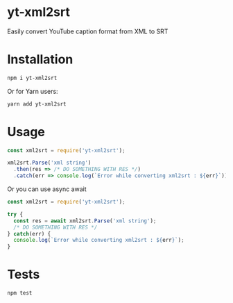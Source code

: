 # yt-xml2srt
Easily convert YouTube caption format from XML to SRT

# Installation

```bash
npm i yt-xml2srt
```

Or for Yarn users:
```bash
yarn add yt-xml2srt
```

# Usage

```js
const xml2srt = require('yt-xml2srt');

xml2srt.Parse('xml string')
  .then(res => /* DO SOMETHING WITH RES */)
  .catch(err => console.log(`Error while converting xml2srt : ${err}`));
```	
Or you can use async await
```js
const xml2srt = require('yt-xml2srt');

try {
  const res = await xml2srt.Parse('xml string');
  /* DO SOMETHING WITH RES */
} catch(err) {
  console.log(`Error while converting xml2srt : ${err}`);
}
```

# Tests

```bash
npm test
```
